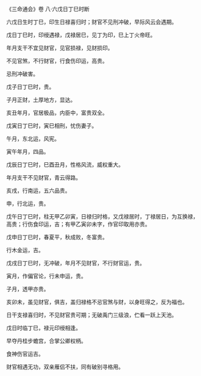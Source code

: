 《三命通会》卷 八·六戊日丁巳时断

六戊日生时丁巳，印生日禄喜归时；财官不见刑冲破，早际风云会遇期。

戊日丁巳时，印绶遇禄，戊禄居巳，见丁为印，巳上丁火帝旺。

年月支干不宜见财官，见官损禄，见财损印。

不见官煞，不行财官，行食伤印运，高贵。

忌刑冲破害。

戊子日丁巳时，贵。

子月正财，土厚地方，显达。

亥丑年月，官居极品，内臣中，富贵双全。

戊寅日丁巳时，寅巳相刑，忧伤妻子。

午月，东北运，风宪。

寅午年月，四品。

戊辰日丁巳时，巳酉丑月，性格风流，威权重大。

年月支干不见财官，青云得路。

亥戌，行南运，五六品贵。

申，行北运，贵。

戊午日丁巳时，柱无甲乙卯寅，日禄归时格，又戊禄居时，丁禄居日，为互换禄，高贵；行伤食印运，吉；有甲乙寅卯未字，作官印取用亦贵。

戊申日丁巳时，春夏平，秋成败，冬富贵。

行木金运，吉。

戊戌日丁巳时，无冲破，年月不见财官，不行财官运，贵。

寅月，作偏官论，行未申运，贵。

子月，透甲亦贵。

亥卯未，虽见财官，俱吉，盖归禄格不忌官煞与财，以身旺得之，反为福也。

日干支禄喜归时，不见财官贵可期；无破禹门三级浪，伫看一跃上天池。

戊日时临丁巳，禄元印绶相逢。

早夺丹桂步蟾宫，合掌公卿权柄。

食神伤官运吉。

财官相遇无功，双亲雁侣不扶，同有破别寻格用。


